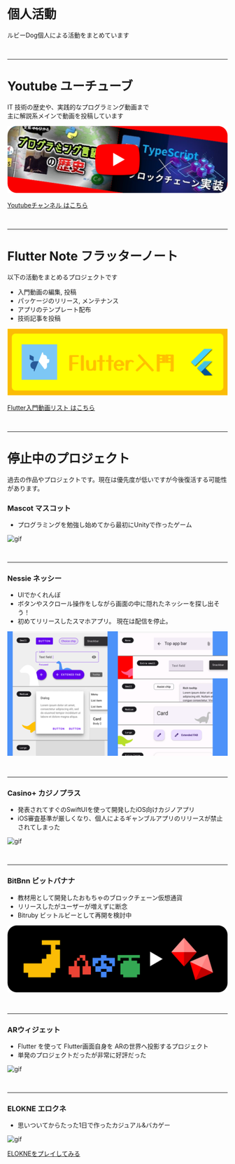 # 個人活動

ルビーDog個人による活動をまとめています

<br />

<hr />

# Youtube ユーチューブ

IT 技術の歴史や、実践的なプログラミング動画まで  
主に解説系メインで動画を投稿しています

![image](/works/youtube-section.png)

<a href="https://youtube.com/c/rbdog/" class='linkbutton'>Youtubeチャンネル はこちら</a>

<br />

<hr />

# Flutter Note フラッターノート

以下の活動をまとめるプロジェクトです

- 入門動画の編集, 投稿
- パッケージのリリース, メンテナンス
- アプリのテンプレート配布
- 技術記事を投稿

![image](/works/flutter-note-section.png)

<a href="https://flutter-note.rubydog.jp/" class='linkbutton'>Flutter入門動画リスト はこちら</a>

<br />

<hr />

# 停止中のプロジェクト

過去の作品やプロジェクトです。現在は優先度が低いですが今後復活する可能性があります。

### Mascot マスコット

- プログラミングを勉強し始めてから最初にUnityで作ったゲーム

![gif](/works/mascot-play.gif)

<br />

<hr />

### Nessie ネッシー

- UIでかくれんぼ
- ボタンやスクロール操作をしながら画面の中に隠れたネッシーを探し出そう！
- 初めてリリースしたスマホアプリ。 現在は配信を停止。

![image](/works/nessie-play.png)

<br />

<hr />

### Casino+ カジノプラス

- 発表されてすぐのSwiftUIを使って開発したiOS向けカジノアプリ
- iOS審査基準が厳しくなり、個人によるギャンブルアプリのリリースが禁止されてしまった

![gif](/works/casino-plus-play.gif)

<br />

<hr />

### BitBnn ビットバナナ

- 教材用として開発したおもちゃのブロックチェーン仮想通貨
- リリースしたがユーザーが増えずに断念
- Bitruby ビットルビーとして再開を検討中

![image](/works/bitbnn-to-bitruby.png)

<br />

<hr />

### ARウィジェット

- Flutter を使って Flutter画面自身を ARの世界へ投影するプロジェクト
- 単発のプロジェクトだったが非常に好評だった

![gif](/works/ar-widget-play.gif)

<br />

<hr />

### ELOKNE エロクネ

- 思いついてからたった1日で作ったカジュアル&バカゲー

![gif](/works/elokne-play.gif)

<a href="https://elokne.rubydog.jp/" class='linkbutton'>ELOKNEをプレイしてみる</a>

<br />
